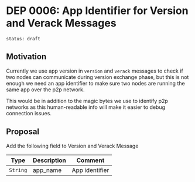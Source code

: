 # DEP 0006: App Identifier for Version and Verack Messages

```
status: draft
```

## Motivation

Currently we use app version in `version` and `verack` messages to
check if two nodes can communicate during version exchange phase, but
this is not enough we need an app identifier to make sure two nodes
are running the same app over the p2p network.

This would be in addition to the magic bytes we use to identify p2p
networks as this human-readable info will make it easier to debug
connection issues.

## Proposal

Add the following field to Version and Verack Message

| Type                 | Description         | Comment        |
|----------------------|---------------------|----------------|
| `String`             | app_name            | App identifier |

